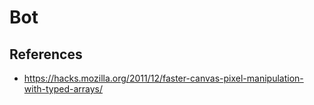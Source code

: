 # Bot

## References
* https://hacks.mozilla.org/2011/12/faster-canvas-pixel-manipulation-with-typed-arrays/
